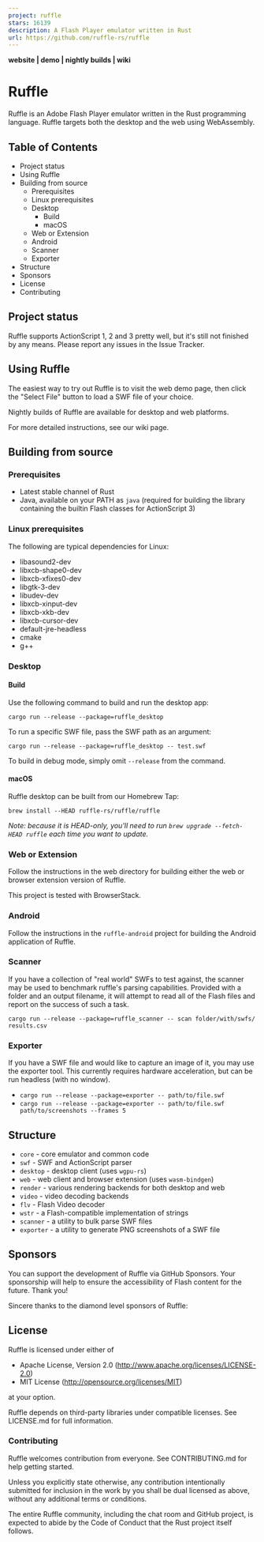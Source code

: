 ```yaml
---
project: ruffle
stars: 16139
description: A Flash Player emulator written in Rust
url: https://github.com/ruffle-rs/ruffle
---
```


  
**website | demo | nightly builds | wiki**

Ruffle
======

Ruffle is an Adobe Flash Player emulator written in the Rust programming language. Ruffle targets both the desktop and the web using WebAssembly.

Table of Contents
-----------------

-   Project status
-   Using Ruffle
-   Building from source
    -   Prerequisites
    -   Linux prerequisites
    -   Desktop
        -   Build
        -   macOS
    -   Web or Extension
    -   Android
    -   Scanner
    -   Exporter
-   Structure
-   Sponsors
-   License
-   Contributing

Project status
--------------

Ruffle supports ActionScript 1, 2 and 3 pretty well, but it's still not finished by any means. Please report any issues in the Issue Tracker.

Using Ruffle
------------

The easiest way to try out Ruffle is to visit the web demo page, then click the "Select File" button to load a SWF file of your choice.

Nightly builds of Ruffle are available for desktop and web platforms.

For more detailed instructions, see our wiki page.

Building from source
--------------------

### Prerequisites

-   Latest stable channel of Rust
-   Java, available on your PATH as `java` (required for building the library containing the builtin Flash classes for ActionScript 3)

### Linux prerequisites

The following are typical dependencies for Linux:

-   libasound2-dev
-   libxcb-shape0-dev
-   libxcb-xfixes0-dev
-   libgtk-3-dev
-   libudev-dev
-   libxcb-xinput-dev
-   libxcb-xkb-dev
-   libxcb-cursor-dev
-   default-jre-headless
-   cmake
-   g++

### Desktop

#### Build

Use the following command to build and run the desktop app:

`cargo run --release --package=ruffle_desktop`

To run a specific SWF file, pass the SWF path as an argument:

`cargo run --release --package=ruffle_desktop -- test.swf`

To build in debug mode, simply omit `--release` from the command.

#### macOS

Ruffle desktop can be built from our Homebrew Tap:

`brew install --HEAD ruffle-rs/ruffle/ruffle`

_Note: because it is HEAD-only, you'll need to run `brew upgrade --fetch-HEAD ruffle` each time you want to update._

### Web or Extension

Follow the instructions in the web directory for building either the web or browser extension version of Ruffle.

This project is tested with BrowserStack.

### Android

Follow the instructions in the `ruffle-android` project for building the Android application of Ruffle.

### Scanner

If you have a collection of "real world" SWFs to test against, the scanner may be used to benchmark ruffle's parsing capabilities. Provided with a folder and an output filename, it will attempt to read all of the Flash files and report on the success of such a task.

`cargo run --release --package=ruffle_scanner -- scan folder/with/swfs/ results.csv`

### Exporter

If you have a SWF file and would like to capture an image of it, you may use the exporter tool. This currently requires hardware acceleration, but can be run headless (with no window).

-   `cargo run --release --package=exporter -- path/to/file.swf`
-   `cargo run --release --package=exporter -- path/to/file.swf path/to/screenshots --frames 5`

Structure
---------

-   `core` - core emulator and common code
-   `swf` - SWF and ActionScript parser
-   `desktop` - desktop client (uses `wgpu-rs`)
-   `web` - web client and browser extension (uses `wasm-bindgen`)
-   `render` - various rendering backends for both desktop and web
-   `video` - video decoding backends
-   `flv` - Flash Video decoder
-   `wstr` - a Flash-compatible implementation of strings
-   `scanner` - a utility to bulk parse SWF files
-   `exporter` - a utility to generate PNG screenshots of a SWF file

Sponsors
--------

You can support the development of Ruffle via GitHub Sponsors. Your sponsorship will help to ensure the accessibility of Flash content for the future. Thank you!

Sincere thanks to the diamond level sponsors of Ruffle:

License
-------

Ruffle is licensed under either of

-   Apache License, Version 2.0 (http://www.apache.org/licenses/LICENSE-2.0)
-   MIT License (http://opensource.org/licenses/MIT)

at your option.

Ruffle depends on third-party libraries under compatible licenses. See LICENSE.md for full information.

### Contributing

Ruffle welcomes contribution from everyone. See CONTRIBUTING.md for help getting started.

Unless you explicitly state otherwise, any contribution intentionally submitted for inclusion in the work by you shall be dual licensed as above, without any additional terms or conditions.

The entire Ruffle community, including the chat room and GitHub project, is expected to abide by the Code of Conduct that the Rust project itself follows.

